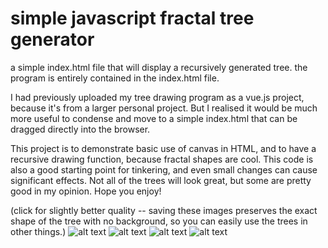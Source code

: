 # simple javascript fractal tree generator
 a simple index.html file that will display a recursively generated tree. the program is entirely contained in the index.html file.

 I had previously uploaded my tree drawing program as a vue.js project, because it's from a larger personal project. But I realised it would be much more useful to condense and move to a simple index.html that can be dragged directly into the browser.
 
 This project is to demonstrate basic use of canvas in HTML, and to have a recursive drawing function, because fractal shapes are cool. This code is also a good starting point for tinkering, and even small changes can cause significant effects. Not all of the trees will look great, but some are pretty good in my opinion. Hope you enjoy!

(click for slightly better quality -- saving these images preserves the exact shape of the tree with no background, so you can easily use the trees in other things.)
![alt text](https://raw.githubusercontent.com/yplsydnr/simpler-fractal-tree-generator/main/woahwoah.png)
![alt text](https://raw.githubusercontent.com/yplsydnr/simpler-fractal-tree-generator/main/asdfwergr.png)
![alt text](https://raw.githubusercontent.com/yplsydnr/simpler-fractal-tree-generator/main/wefgreg.png)
![alt text](https://raw.githubusercontent.com/yplsydnr/simpler-fractal-tree-generator/main/yetanothertree.JPG)
